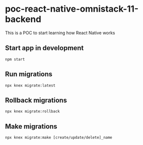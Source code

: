 # poc-react-native-omnistack-11-backend
This is a POC to start learning how React Native works

## Start app in development
`
 npm start
`
## Run migrations
`
 npx knex migrate:latest
`
## Rollback migrations
`
 npx knex migrate:rollback
`
## Make migrations
`
 npx knex migrate:make [create/update/delete]_name
`